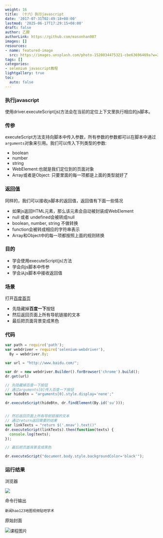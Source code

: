 ```yaml
---
weight: 16
title: （十六）执行javascript
date: '2017-07-31T02:49:18+08:00'
lastmod: '2025-06-17T17:29:15+08:00'
draft: false
author: 乙醇
authorLink: https://github.com/easonhan007
images: []
resources:
- name: featured-image
  src: https://images.unsplash.com/photo-1520034475321-cbe63696469a?w=300
tags: []
categories:
- selenium javascript教程
lightgallery: true
toc:
  auto: false
---
```




### 执行javascript

使用driver.executeScript(js)方法会在当前的定位上下文里执行相应的js脚本。


### 传参

executeScript方法支持向脚本中传入参数，所有参数的参数都可以在脚本中通过```arguments```对象来引用。我们可以传入下列类型的参数:

* boolean
* number
* string
* WebElement:也就是我们定位到的页面对象
* Array或者是Object: 只要里面的每一项都是上面的类型就好了


### 返回值

同样的，我们可以接收js脚本的返回值，返回值有下面一些情况

* 如果js返回HTML元素，那么该元素会自动被封装成WebElement
* null 或者 undefined会被转成null
* boolean, number, string 不做转换
* function会被转成相应的字符串表示
* Array和Object中的每一项都按照上面的规则转换

### 目的

* 学会使用executeScript(js)方法
* 学会向js脚本中传参
* 学会从js脚本中接收返回值

### 场景

打开[百度首页](http://www.baidu.com/)

* 先隐藏掉**百度一下**按钮
* 然后返回页面上所有导航链接的文本
* 最后把页面背景变成黑色

### 代码

```javascript
var path = require('path');
var webdriver = require('selenium-webdriver'),
  By = webdriver.By;

var url = "http://www.baidu.com/";

var dr = new webdriver.Builder().forBrowser('chrome').build();
dr.get(url)

// 先隐藏掉百度一下按钮
// 通过arguments[0]传入百度一下按钮
var hideBtn = "arguments[0].style.display='none';"

dr.executeScript(hideBtn, dr.findElement(By.id('su')));


// 然后返回页面上所有导航链接的文本
// 通过return返回需要的结果
var linkTexts = "return $('.mnav').text()"
dr.executeScript(linkTexts).then(function(texts) {
  console.log(texts);
});

// 最后把页面背景变成黑色

dr.executeScript("document.body.style.backgroundColor='black'");
```

### 运行结果

浏览器

![](http://wx4.sinaimg.cn/mw1024/726a2979gy1fhp354hg8ij21ku0xegop.jpg)

命令行输出

```
新闻hao123地图视频贴吧学术
```




原始封面

![课程图片](https://images.unsplash.com/photo-1520034475321-cbe63696469a?w=300)

